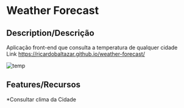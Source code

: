 # Weather Forecast  
  
## Description/Descrição

Aplicação front-end que consulta a temperatura de qualquer cidade  
Link  https://ricardobaltazar.github.io/weather-forecast/  
  
![temp](https://user-images.githubusercontent.com/56805229/83090122-620bab00-a06e-11ea-979f-4706683c5658.gif)

  
## Features/Recursos  
*Consultar clima da Cidade
  
## 

